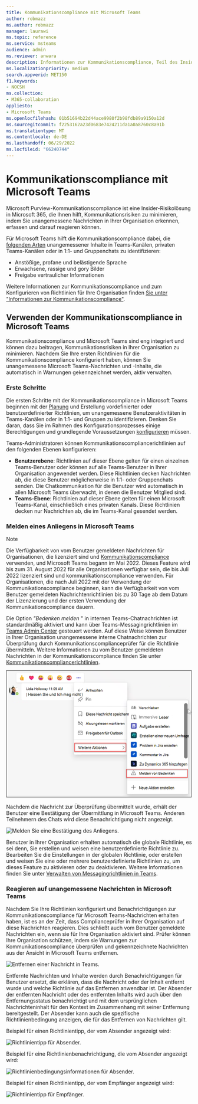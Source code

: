 ```yaml
---
title: Kommunikationscompliance mit Microsoft Teams
author: robmazz
ms.author: robmazz
manager: laurawi
ms.topic: reference
ms.service: msteams
audience: admin
ms.reviewer: anwara
description: Informationen zur Kommunikationscompliance, Teil des Insider-Risikolösungssatzes, aus der Sicht von Microsoft Teams (dies ist Teil der M365-Kommunikationscompliance-Funktionalität).
ms.localizationpriority: medium
search.appverid: MET150
f1.keywords:
- NOCSH
ms.collection:
- M365-collaboration
appliesto:
- Microsoft Teams
ms.openlocfilehash: 01b51694b22d44ace9980f2b98fdb89a9150a12d
ms.sourcegitcommit: f2253162a23d0683e7424211da1a0a8760c8a91b
ms.translationtype: MT
ms.contentlocale: de-DE
ms.lasthandoff: 06/29/2022
ms.locfileid: "66240744"
---
```

# <a name="communication-compliance-with-microsoft-teams"></a>Kommunikationscompliance mit Microsoft Teams

Microsoft Purview-Kommunikationscompliance ist eine Insider-Risikolösung in Microsoft 365, die Ihnen hilft, Kommunikationsrisiken zu minimieren, indem Sie unangemessene Nachrichten in Ihrer Organisation erkennen, erfassen und darauf reagieren können.

Für Microsoft Teams hilft die Kommunikationscompliance dabei, die [folgenden Arten](/microsoft-365/compliance/communication-compliance-feature-reference) unangemessener Inhalte in Teams-Kanälen, privaten Teams-Kanälen oder in 1:1- und Gruppenchats zu identifizieren:

- Anstößige, profane und belästigende Sprache
- Erwachsene, rassige und gory Bilder
- Freigabe vertraulicher Informationen

Weitere Informationen zur Kommunikationscompliance und zum Konfigurieren von Richtlinien für Ihre Organisation finden [Sie unter "Informationen zur Kommunikationscompliance"](/microsoft-365/compliance/communication-compliance).

## <a name="how-to-use-communication-compliance-in-microsoft-teams"></a>Verwenden der Kommunikationscompliance in Microsoft Teams

Kommunikationscompliance und Microsoft Teams sind eng integriert und können dazu beitragen, Kommunikationsrisiken in Ihrer Organisation zu minimieren. Nachdem Sie Ihre ersten Richtlinien für die Kommunikationscompliance konfiguriert haben, können Sie unangemessene Microsoft Teams-Nachrichten und -Inhalte, die automatisch in Warnungen gekennzeichnet werden, aktiv verwalten.

### <a name="getting-started"></a>Erste Schritte

Die ersten Schritte mit der Kommunikationscompliance in Microsoft Teams beginnen mit der [Planung](/microsoft-365/compliance/communication-compliance-plan) und Erstellung vordefinierter oder benutzerdefinierter Richtlinien, um unangemessene Benutzeraktivitäten in Teams-Kanälen oder in 1:1- und Gruppen zu identifizieren. Denken Sie daran, dass Sie im Rahmen des Konfigurationsprozesses einige Berechtigungen und grundlegende Voraussetzungen [konfigurieren](/microsoft-365/compliance/communication-compliance-configure) müssen.

Teams-Administratoren können Kommunikationscompliancerichtlinien auf den folgenden Ebenen konfigurieren:

- **Benutzerebene**: Richtlinien auf dieser Ebene gelten für einen einzelnen Teams-Benutzer oder können auf alle Teams-Benutzer in Ihrer Organisation angewendet werden. Diese Richtlinien decken Nachrichten ab, die diese Benutzer möglicherweise in 1:1- oder Gruppenchats senden. Die Chatkommunikation für die Benutzer wird automatisch in allen Microsoft Teams überwacht, in denen die Benutzer Mitglied sind.
- **Teams-Ebene**: Richtlinien auf dieser Ebene gelten für einen Microsoft Teams-Kanal, einschließlich eines privaten Kanals. Diese Richtlinien decken nur Nachrichten ab, die im Teams-Kanal gesendet werden.

### <a name="report-a-concern-in-microsoft-teams"></a>Melden eines Anliegens in Microsoft Teams

>[!NOTE]
>Die Verfügbarkeit von vom Benutzer gemeldeten Nachrichten für Organisationen, die lizenziert sind und [Kommunikationscompliance](/microsoft-365/compliance/communication-compliance-configure#subscriptions-and-licensing) verwenden, und Microsoft Teams begann im Mai 2022. Dieses Feature wird bis zum 31. August 2022 für alle Organisationen verfügbar sein, die bis Juli 2022 lizenziert sind und kommunikationscompliance verwenden. Für Organisationen, die nach Juli 2022 mit der Verwendung der Kommunikationscompliance beginnen, kann die Verfügbarkeit von vom Benutzer gemeldeten Nachrichtenrichtlinien bis zu 30 Tage ab dem Datum der Lizenzierung und der ersten Verwendung der Kommunikationscompliance dauern.

Die Option *"Bedenken melden* " in internen Teams-Chatnachrichten ist standardmäßig aktiviert und kann über Teams-Messagingrichtlinien im [Teams Admin Center](/microsoftteams/manage-teams-in-modern-portal) gesteuert werden. Auf diese Weise können Benutzer in Ihrer Organisation unangemessene interne Chatnachrichten zur Überprüfung durch Kommunikationscomplianceprüfer für die Richtlinie übermitteln. Weitere Informationen zu vom Benutzer gemeldeten Nachrichten in der Kommunikationscompliance finden Sie unter [Kommunikationscompliancerichtlinien](/microsoft-365/compliance/communication-compliance-policies#user-reported-messages-policy).

![Melden eines Menüs "Bedenken".](./media/communication-compliance-report-a-concern-full-menu.png)

Nachdem die Nachricht zur Überprüfung übermittelt wurde, erhält der Benutzer eine Bestätigung der Übermittlung in Microsoft Teams. Anderen Teilnehmern des Chats wird diese Benachrichtigung nicht angezeigt.

![Melden Sie eine Bestätigung des Anliegens.](./media/communication-compliance-report-a-concern.png)

Benutzer in Ihrer Organisation erhalten automatisch die globale Richtlinie, es sei denn, Sie erstellen und weisen eine benutzerdefinierte Richtlinie zu. Bearbeiten Sie die Einstellungen in der globalen Richtlinie, oder erstellen und weisen Sie eine oder mehrere benutzerdefinierte Richtlinien zu, um dieses Feature zu aktivieren oder zu deaktivieren. Weitere Informationen finden Sie unter [Verwalten von Messagingrichtlinien in Teams](/microsoftteams/messaging-policies-in-teams).

### <a name="act-on-inappropriate-messages-in-microsoft-teams"></a>Reagieren auf unangemessene Nachrichten in Microsoft Teams

Nachdem Sie Ihre Richtlinien konfiguriert und Benachrichtigungen zur Kommunikationscompliance für Microsoft Teams-Nachrichten erhalten haben, ist es an der Zeit, dass Complianceprüfer in Ihrer Organisation auf diese Nachrichten reagieren. Dies schließt auch vom Benutzer gemeldete Nachrichten ein, wenn sie für Ihre Organisation aktiviert sind. Prüfer können Ihre Organisation schützen, indem sie Warnungen zur Kommunikationscompliance überprüfen und gekennzeichnete Nachrichten aus der Ansicht in Microsoft Teams entfernen.

![Entfernen einer Nachricht in Teams.](./media/communication-compliance-remove-teams-message.png)

Entfernte Nachrichten und Inhalte werden durch Benachrichtigungen für Benutzer ersetzt, die erklären, dass die Nachricht oder der Inhalt entfernt wurde und welche Richtlinie auf das Entfernen anwendbar ist. Der Absender der entfernten Nachricht oder des entfernten Inhalts wird auch über den Entfernungsstatus benachrichtigt und mit dem ursprünglichen Nachrichteninhalt für den Kontext im Zusammenhang mit seiner Entfernung bereitgestellt. Der Absender kann auch die spezifische Richtlinienbedingung anzeigen, die für das Entfernen von Nachrichten gilt.

Beispiel für einen Richtlinientipp, der vom Absender angezeigt wird:

![Richtlinientipp für Absender.](./media/communication-compliance-warning-1.png)

Beispiel für eine Richtlinienbenachrichtigung, die vom Absender angezeigt wird:

![Richtlinienbedingungsinformationen für Absender.](./media/communication-compliance-warning-2.png)

Beispiel für einen Richtlinientipp, der vom Empfänger angezeigt wird:

![Richtlinientipp für Empfänger.](./media/communication-compliance-warning-3.png)